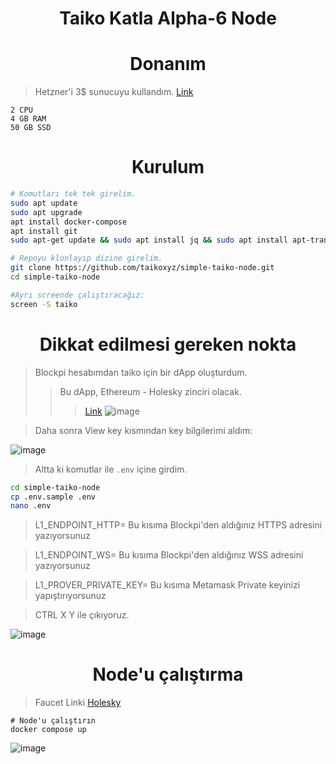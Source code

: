 <h1 align="center"> Taiko Katla Alpha-6 Node </h1>


<h1 align="center"> Donanım </h1>

> Hetzner'i 3$ sunucuyu kullandım. [Link](https://github.com/ruesandora/Hetzner)

```
2 CPU 
4 GB RAM 
50 GB SSD 
```

<h1 align="center"> Kurulum </h1>

```sh
# Komutları tek tek girelim.
sudo apt update 
sudo apt upgrade
apt install docker-compose
apt install git
sudo apt-get update && sudo apt install jq && sudo apt install apt-transport-https ca-certificates curl software-properties-common -y && curl -fsSL https://download.docker.com/linux/ubuntu/gpg | sudo apt-key add - && sudo add-apt-repository "deb [arch=amd64] https://download.docker.com/linux/ubuntu focal stable" && sudo apt-get install docker-ce docker-ce-cli containerd.io docker-compose-plugin && sudo apt-get install docker-compose-plugin

# Repoyu klonlayıp dizine girelim.
git clone https://github.com/taikoxyz/simple-taiko-node.git
cd simple-taiko-node

#Ayrı screende çalıştıracağız:
screen -S taiko
```

<h1 align="center"> Dikkat edilmesi gereken nokta </h1>

> Blockpi hesabımdan taiko için bir dApp oluşturdum.
>> Bu dApp, Ethereum - Holesky zinciri olacak.
>>>[Link](https://blockpi.io/)
![image](https://github.com/ruesandora/taiko-node/assets/101149671/30056a24-6387-4f62-9665-e5a72853d7bb)

> Daha sonra View key kısmından key bilgilerimi aldım:

![image](https://github.com/ruesandora/taiko-node/assets/101149671/74c21010-a0e0-446c-a45f-d1b200ddded4)

> Altta ki komutlar ile `.env` içine girdim.

```sh
cd simple-taiko-node
cp .env.sample .env
nano .env
```

> L1_ENDPOINT_HTTP= Bu kısıma Blockpi'den aldığınız HTTPS adresini yazıyorsunuz

> L1_ENDPOINT_WS= Bu kısıma Blockpi'den aldığınız WSS adresini yazıyorsunuz

> L1_PROVER_PRIVATE_KEY= Bu kısıma Metamask Private keyinizi yapıştırıyorsunuz

> CTRL X Y ile çıkıyoruz.

![image](https://github.com/ruesandora/taiko-node/assets/101149671/fd9a8b10-5da1-4598-9f0e-4dec72c8b835)

<h1 align="center"> Node'u çalıştırma </h1>

> Faucet Linki [Holesky](https://faucetlink.to/holesky)
 
``` 
# Node'u çalıştırın
docker compose up
```
![image](https://github.com/ruesandora/taiko-node/assets/101149671/a7f550ea-e83a-4b66-904f-ea44a731bf41)


